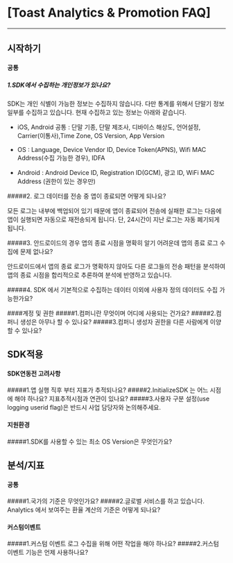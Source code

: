 # [Toast Analytics & Promotion FAQ]
***

## 시작하기
#### 공통
##### 1.SDK에서 수집하는 개인정보가 있나요?
 

SDK는 개인 식별이 가능한 정보는 수집하지 않습니다. 다만 통계를 위해서 단말기 정보 일부를 수집하고 있습니다.
현재 수집하고 있는 정보는 아래와 같습니다.
* iOS, Android 공통 : 단말 기종, 단말 제조사, 디바이스 해상도, 언어설정, Carrier(이통사),Time Zone, OS Version, App Version 

* OS : Language, Device Vendor ID, Device Token(APNS), Wifi MAC Address(수집 가능한 경우), IDFA

* Android : Android Device ID, Registration ID(GCM), 광고 ID, WiFi MAC Address (권한이 있는 경우만) 



#####2. 로그 데이터를 전송 중 앱이 종료되면 어떻게 되나요?

모든 로그는 내부에 백업되어 있기 때문에 앱이 종료되어 전송에 실패한 로그는 다음에 앱이 실행되면 자동으로
재전송되게 됩니다. 단, 24시간이 지난 로그는 자동 폐기되게 됩니다.

#####3. 안드로이드의 경우 앱의 종료 시점을 명확히 알기 어려운데 앱의 종료 로그 수집에 문제 없나요?

안드로이드에서 앱의 종료 로그가 명확하지 않아도 다른 로그들의 전송 패턴을 분석하여 앱의 종료 시점을 합리적으로 추론하여 분석에 반영하고 있습니다.

#####4. SDK 에서 기본적으로 수집하는 데이터 이외에 사용자 정의 데이터도 수집 가능한가요?

####계정 및 권한
#####1.컴퍼니란 무엇이며 어디에 사용되는 건가요?
#####2.컴퍼니 생성은 아무나 할 수 있나요?
#####3.컴퍼니 생성자 권한을 다른 사람에게 이양할 수 있나요?


## SDK적용
#### SDK연동전 고려사항
#####1.앱 실행 직후 부터 지표가 추적되나요?
#####2.InitializeSDK 는 어느 시점에 해야 하나요? 지표추적시점과 연관이 있나요?
#####3.사용자 구분 설정(use logging userid flag)은 반드시 사업 담당자와 논의해주세요.

#### 지원환경
#####1.SDK를 사용할 수 있는 최소 OS Version은 무엇인가요?


## 분석/지표
#### 공통
#####1.국가의 기준은 무엇인가요?
#####2.글로벌 서비스를 하고 있습니다. Analytics 에서 보여주는 환율 계산의 기준은 어떻게 되나요?


#### 커스텀이벤트
#####1.커스텀 이벤트 로그 수집을 위해 어떤 작업을 해야 하나요?
#####2.커스텀 이벤트 기능은 언제 사용하나요?
